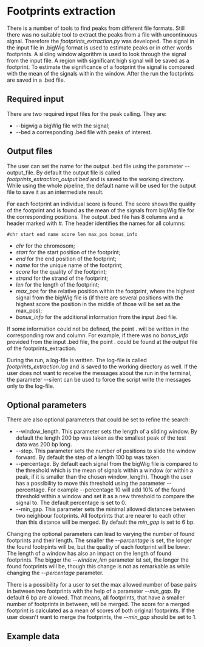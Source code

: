 # Footprints extraction

There is a number of tools to find peaks from different file formats. Still there was no suitable tool to extract the peaks from a file with uncontinuous signal. Therefore the _footprints_extraction.py_ was developed. The signal in the input file in .bigWig format is used to estimate peaks or in other words footprints. A sliding window algorithm is used to look through the signal from the input file. A region with significant high signal will be saved as a footprint. To estimate the significance of a footprint the signal is compared with the mean of the signals within the window. After the run the footprints are saved in a .bed file.

## Required input
There are two required input files for the peak calling. They are:
* --bigwig a bigWig file with the signal;
* --bed a corresponding .bed file with peaks of interest.

## Output files
The user can set the name for the output .bed file using the parameter --output_file. By default the output file is called _footprints_extraction_output.bed_ and is saved to the working directory. While using the whole pipeline, the default name will be used for the output file to save it as an intermediate result.

For each footprint an individual score is found. The score shows the quality of the footprint and is found as the mean of the signals from bigWig file for the corresponding positions. The output .bed file has 8 columns and a header marked with #. The header identifies the names for all columns:
```
#chr start end name score len max_pos bonus_info
```
* _chr_ for the chromosom;
* _start_ for the start position of the footprint;
* _end_ for the end position of the footprint;
* _name_ for the unique name of the footprint;
* _score_ for the quality of the footprint;
* _strand_ for the strand of the footprint;
* _len_ for the length of the footprint;
* _max_pos_ for the relative position within the footprint, where the highest signal from the bigWig file is (if there are several positions with the highest score the position in the middle of those will be set as the max_pos);
* _bonus_info_ for the additional information from the input .bed file.

If some information could not be defined, the point . will be written in the corresponding row and column. For example, if there was no _bonus_info_ provided from the input .bed file, the point . could be found at the output file of the footprints_extraction.

During the run, a log-file is written. The log-file is called _footprints_extraction.log_ and is saved to the working directory as well. If the user does not want to receive the messages about the run in the terminal, the parameter --silent can be used to force the script write the messages only to the log-file.

## Optional parameters
There are also optional parameters that could be set to refine the search:
* --window_length. This parameter sets the length of a sliding window. By default the length 200 bp was taken as the smallest peak of the test data was 200 bp long. 
* --step. This parameter sets the number of positions to slide the window forward. By default the step of a length 100 bp was taken.
* --percentage. By default each signal from the bigWig file is compared to the threshold which is the mean of signals within a window (or within a peak, if it is smaller than the chosen window_length). Though the user has a possibility to move this threshold using the parameter --percentage. For example --percentage 10 will add 10% of the found threshold within a window and set it as a new threshold to compare the signal to. The default percentage is set to 0.
* --min_gap. This parameter sets the minimal allowed distancee between two neighbour footprints. All footprints that are nearer to each other than this distance will be merged. By default the _min_gap_ is set to 6 bp.

Changing the optional parameters can lead to varying the number of found footprints and their length. The smaller the _--percentage_ is set, the longer the found footrpints will be, but the quality of each footprint will be lower. The length of a window has also an impact on the length of found footprints. The bigger the _--window_len_ parameter ist set, the longer the found footprints will be, though this change is not as remarkable as while changing the _--percentage_ parameter.

There is a possibility for a user to set the max allowed number of base pairs in between two footprints with the help of a parameter _--min_gap_. By default 6 bp are allowed. That means, all footprints, that have a smaller number of footprints in between, will be merged. The score for a merged footprint is calculated as a mean of scores of both original footprints. If the user doesn't want to merge the footprints, the _--min_gap_ should be set to 1.

## Example data
